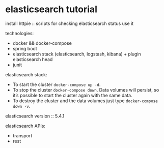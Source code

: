 # elasticsearch tutorial

install httpie :: scripts for checking elasticsearch status use it

technologies:
- docker && docker-compose
- spring boot
- elasticsearch stack (elasticsearch, logstash, kibana) + plugin elasticsearch head
- junit

elasticsearch stack:
- To start the cluster ```docker-compose up -d```.
- To stop the cluster ```docker-compose down```. Data volumes will persist, so it’s possible to start the cluster again with the same data.
- To destroy the cluster and the data volumes just type ```docker-compose down -v```.

elasticsearch version :: 5.4.1

elasticsearch APIs:
- transport
- rest
